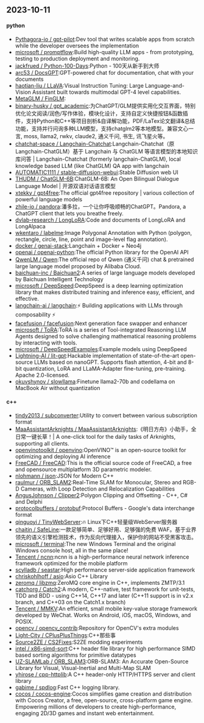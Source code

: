 ## 2023-10-11

#### python
* [Pythagora-io / gpt-pilot](https://github.com/Pythagora-io/gpt-pilot):Dev tool that writes scalable apps from scratch while the developer oversees the implementation
* [microsoft / promptflow](https://github.com/microsoft/promptflow):Build high-quality LLM apps - from prototyping, testing to production deployment and monitoring.
* [jackfrued / Python-100-Days](https://github.com/jackfrued/Python-100-Days):Python - 100天从新手到大师
* [arc53 / DocsGPT](https://github.com/arc53/DocsGPT):GPT-powered chat for documentation, chat with your documents
* [haotian-liu / LLaVA](https://github.com/haotian-liu/LLaVA):Visual Instruction Tuning: Large Language-and-Vision Assistant built towards multimodal GPT-4 level capabilities.
* [MetaGLM / FinGLM](https://github.com/MetaGLM/FinGLM):
* [binary-husky / gpt_academic](https://github.com/binary-husky/gpt_academic):为ChatGPT/GLM提供实用化交互界面，特别优化论文阅读/润色/写作体验，模块化设计，支持自定义快捷按钮&函数插件，支持Python和C++等项目剖析&自译解功能，PDF/LaTex论文翻译&总结功能，支持并行问询多种LLM模型，支持chatglm2等本地模型。兼容文心一言, moss, llama2, rwkv, claude2, 通义千问, 书生, 讯飞星火等。
* [chatchat-space / Langchain-Chatchat](https://github.com/chatchat-space/Langchain-Chatchat):Langchain-Chatchat（原Langchain-ChatGLM）基于 Langchain 与 ChatGLM 等语言模型的本地知识库问答 | Langchain-Chatchat (formerly langchain-ChatGLM), local knowledge based LLM (like ChatGLM) QA app with langchain
* [AUTOMATIC1111 / stable-diffusion-webui](https://github.com/AUTOMATIC1111/stable-diffusion-webui):Stable Diffusion web UI
* [THUDM / ChatGLM-6B](https://github.com/THUDM/ChatGLM-6B):ChatGLM-6B: An Open Bilingual Dialogue Language Model | 开源双语对话语言模型
* [xtekky / gpt4free](https://github.com/xtekky/gpt4free):The official gpt4free repository | various collection of powerful language models
* [zhile-io / pandora](https://github.com/zhile-io/pandora):潘多拉，一个让你呼吸顺畅的ChatGPT。Pandora, a ChatGPT client that lets you breathe freely.
* [dvlab-research / LongLoRA](https://github.com/dvlab-research/LongLoRA):Code and documents of LongLoRA and LongAlpaca
* [wkentaro / labelme](https://github.com/wkentaro/labelme):Image Polygonal Annotation with Python (polygon, rectangle, circle, line, point and image-level flag annotation).
* [docker / genai-stack](https://github.com/docker/genai-stack):Langchain + Docker + Neo4j
* [openai / openai-python](https://github.com/openai/openai-python):The official Python library for the OpenAI API
* [QwenLM / Qwen](https://github.com/QwenLM/Qwen):The official repo of Qwen (通义千问) chat & pretrained large language model proposed by Alibaba Cloud.
* [baichuan-inc / Baichuan2](https://github.com/baichuan-inc/Baichuan2):A series of large language models developed by Baichuan Intelligent Technology
* [microsoft / DeepSpeed](https://github.com/microsoft/DeepSpeed):DeepSpeed is a deep learning optimization library that makes distributed training and inference easy, efficient, and effective.
* [langchain-ai / langchain](https://github.com/langchain-ai/langchain):⚡ Building applications with LLMs through composability ⚡
* [facefusion / facefusion](https://github.com/facefusion/facefusion):Next generation face swapper and enhancer
* [microsoft / ToRA](https://github.com/microsoft/ToRA):ToRA is a series of Tool-integrated Reasoning LLM Agents designed to solve challenging mathematical reasoning problems by interacting with tools.
* [microsoft / DeepSpeedExamples](https://github.com/microsoft/DeepSpeedExamples):Example models using DeepSpeed
* [Lightning-AI / lit-gpt](https://github.com/Lightning-AI/lit-gpt):Hackable implementation of state-of-the-art open-source LLMs based on nanoGPT. Supports flash attention, 4-bit and 8-bit quantization, LoRA and LLaMA-Adapter fine-tuning, pre-training. Apache 2.0-licensed.
* [okuvshynov / slowllama](https://github.com/okuvshynov/slowllama):Finetune llama2-70b and codellama on MacBook Air without quantization

#### c++
* [tindy2013 / subconverter](https://github.com/tindy2013/subconverter):Utility to convert between various subscription format
* [MaaAssistantArknights / MaaAssistantArknights](https://github.com/MaaAssistantArknights/MaaAssistantArknights):《明日方舟》小助手，全日常一键长草！| A one-click tool for the daily tasks of Arknights, supporting all clients.
* [openvinotoolkit / openvino](https://github.com/openvinotoolkit/openvino):OpenVINO™ is an open-source toolkit for optimizing and deploying AI inference
* [FreeCAD / FreeCAD](https://github.com/FreeCAD/FreeCAD):This is the official source code of FreeCAD, a free and opensource multiplatform 3D parametric modeler.
* [nlohmann / json](https://github.com/nlohmann/json):JSON for Modern C++
* [raulmur / ORB_SLAM2](https://github.com/raulmur/ORB_SLAM2):Real-Time SLAM for Monocular, Stereo and RGB-D Cameras, with Loop Detection and Relocalization Capabilities
* [AngusJohnson / Clipper2](https://github.com/AngusJohnson/Clipper2):Polygon Clipping and Offsetting - C++, C# and Delphi
* [protocolbuffers / protobuf](https://github.com/protocolbuffers/protobuf):Protocol Buffers - Google's data interchange format
* [qinguoyi / TinyWebServer](https://github.com/qinguoyi/TinyWebServer):🔥 Linux下C++轻量级WebServer服务器
* [chaitin / SafeLine](https://github.com/chaitin/SafeLine):一款足够简单、足够好用、足够强的免费 WAF。基于业界领先的语义引擎检测技术，作为反向代理接入，保护你的网站不受黑客攻击。
* [microsoft / terminal](https://github.com/microsoft/terminal):The new Windows Terminal and the original Windows console host, all in the same place!
* [Tencent / ncnn](https://github.com/Tencent/ncnn):ncnn is a high-performance neural network inference framework optimized for the mobile platform
* [scylladb / seastar](https://github.com/scylladb/seastar):High performance server-side application framework
* [chriskohlhoff / asio](https://github.com/chriskohlhoff/asio):Asio C++ Library
* [zeromq / libzmq](https://github.com/zeromq/libzmq):ZeroMQ core engine in C++, implements ZMTP/3.1
* [catchorg / Catch2](https://github.com/catchorg/Catch2):A modern, C++-native, test framework for unit-tests, TDD and BDD - using C++14, C++17 and later (C++11 support is in v2.x branch, and C++03 on the Catch1.x branch)
* [Tencent / MMKV](https://github.com/Tencent/MMKV):An efficient, small mobile key-value storage framework developed by WeChat. Works on Android, iOS, macOS, Windows, and POSIX.
* [opencv / opencv_contrib](https://github.com/opencv/opencv_contrib):Repository for OpenCV's extra modules
* [Light-City / CPlusPlusThings](https://github.com/Light-City/CPlusPlusThings):C++那些事
* [Source2ZE / CS2Fixes](https://github.com/Source2ZE/CS2Fixes):S2ZE modding experiments
* [intel / x86-simd-sort](https://github.com/intel/x86-simd-sort):C++ header file library for high performance SIMD based sorting algorithms for primitive datatypes
* [UZ-SLAMLab / ORB_SLAM3](https://github.com/UZ-SLAMLab/ORB_SLAM3):ORB-SLAM3: An Accurate Open-Source Library for Visual, Visual-Inertial and Multi-Map SLAM
* [yhirose / cpp-httplib](https://github.com/yhirose/cpp-httplib):A C++ header-only HTTP/HTTPS server and client library
* [gabime / spdlog](https://github.com/gabime/spdlog):Fast C++ logging library.
* [cocos / cocos-engine](https://github.com/cocos/cocos-engine):Cocos simplifies game creation and distribution with Cocos Creator, a free, open-source, cross-platform game engine. Empowering millions of developers to create high-performance, engaging 2D/3D games and instant web entertainment.
